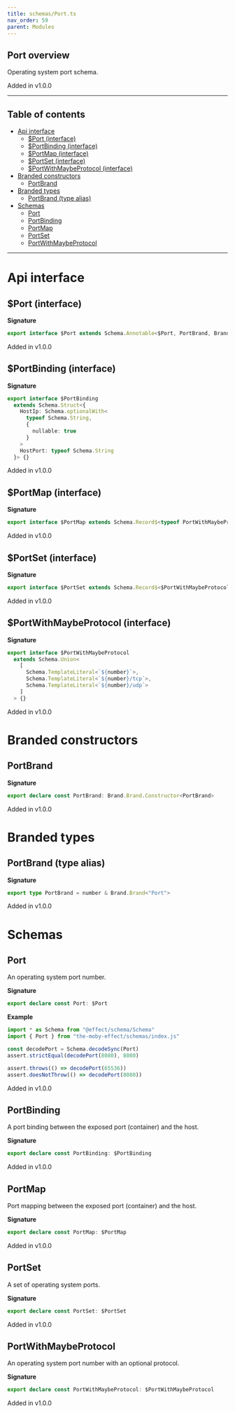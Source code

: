 ```yaml
---
title: schemas/Port.ts
nav_order: 59
parent: Modules
---
```


## Port overview

Operating system port schema.

Added in v1.0.0

---

<h2 class="text-delta">Table of contents</h2>

- [Api interface](#api-interface)
  - [$Port (interface)](#port-interface)
  - [$PortBinding (interface)](#portbinding-interface)
  - [$PortMap (interface)](#portmap-interface)
  - [$PortSet (interface)](#portset-interface)
  - [$PortWithMaybeProtocol (interface)](#portwithmaybeprotocol-interface)
- [Branded constructors](#branded-constructors)
  - [PortBrand](#portbrand)
- [Branded types](#branded-types)
  - [PortBrand (type alias)](#portbrand-type-alias)
- [Schemas](#schemas)
  - [Port](#port)
  - [PortBinding](#portbinding)
  - [PortMap](#portmap)
  - [PortSet](#portset)
  - [PortWithMaybeProtocol](#portwithmaybeprotocol)

---

# Api interface

## $Port (interface)

**Signature**

```ts
export interface $Port extends Schema.Annotable<$Port, PortBrand, Brand.Brand.Unbranded<PortBrand>, never> {}
```

Added in v1.0.0

## $PortBinding (interface)

**Signature**

```ts
export interface $PortBinding
  extends Schema.Struct<{
    HostIp: Schema.optionalWith<
      typeof Schema.String,
      {
        nullable: true
      }
    >
    HostPort: typeof Schema.String
  }> {}
```

Added in v1.0.0

## $PortMap (interface)

**Signature**

```ts
export interface $PortMap extends Schema.Record$<typeof PortWithMaybeProtocol, Schema.Array$<$PortBinding>> {}
```

Added in v1.0.0

## $PortSet (interface)

**Signature**

```ts
export interface $PortSet extends Schema.Record$<$PortWithMaybeProtocol, typeof Schema.Object> {}
```

Added in v1.0.0

## $PortWithMaybeProtocol (interface)

**Signature**

```ts
export interface $PortWithMaybeProtocol
  extends Schema.Union<
    [
      Schema.TemplateLiteral<`${number}`>,
      Schema.TemplateLiteral<`${number}/tcp`>,
      Schema.TemplateLiteral<`${number}/udp`>
    ]
  > {}
```

Added in v1.0.0

# Branded constructors

## PortBrand

**Signature**

```ts
export declare const PortBrand: Brand.Brand.Constructor<PortBrand>
```

Added in v1.0.0

# Branded types

## PortBrand (type alias)

**Signature**

```ts
export type PortBrand = number & Brand.Brand<"Port">
```

Added in v1.0.0

# Schemas

## Port

An operating system port number.

**Signature**

```ts
export declare const Port: $Port
```

**Example**

```ts
import * as Schema from "@effect/schema/Schema"
import { Port } from "the-moby-effect/schemas/index.js"

const decodePort = Schema.decodeSync(Port)
assert.strictEqual(decodePort(8080), 8080)

assert.throws(() => decodePort(65536))
assert.doesNotThrow(() => decodePort(8080))
```

Added in v1.0.0

## PortBinding

A port binding between the exposed port (container) and the host.

**Signature**

```ts
export declare const PortBinding: $PortBinding
```

Added in v1.0.0

## PortMap

Port mapping between the exposed port (container) and the host.

**Signature**

```ts
export declare const PortMap: $PortMap
```

Added in v1.0.0

## PortSet

A set of operating system ports.

**Signature**

```ts
export declare const PortSet: $PortSet
```

Added in v1.0.0

## PortWithMaybeProtocol

An operating system port number with an optional protocol.

**Signature**

```ts
export declare const PortWithMaybeProtocol: $PortWithMaybeProtocol
```

Added in v1.0.0
